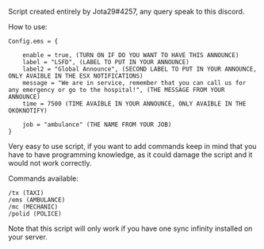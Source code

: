 Script created entirely by Jota29#4257, any query speak to this discord.

How to use:

```
Config.ems = {

	enable = true, (TURN ON IF DO YOU WANT TO HAVE THIS ANNOUNCE)
	label = "LSFD", (LABEL TO PUT IN YOUR ANNOUNCE)
	label2 = "Global Announce", (SECOND LABEL TO PUT IN YOUR ANNOUNCE, ONLY AVAIBLE IN THE ESX NOTIFICATIONS)
	message = "We are in service, remember that you can call us for any emergency or go to the hospital!", (THE MESSAGE FROM YOUR ANNOUNCE)
	time = 7500 (TIME AVAIBLE IN YOUR ANNOUNCE, ONLY AVAIBLE IN THE OKOKNOTIFY)
	
	job = "ambulance" (THE NAME FROM YOUR JOB)
}
```

Very easy to use script, if you want to add commands keep in mind that you have to have programming knowledge, as it could damage the script and it would not work correctly.

Commands available:
```
/tx (TAXI)
/ems (AMBULANCE)
/mc (MECHANIC)
/polid (POLICE)
```
Note that this script will only work if you have one sync infinity installed on your server.
